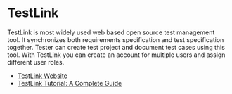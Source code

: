 # TestLink

TestLink is most widely used web based open source test management tool. It synchronizes both requirements specification and test specification together. Tester can create test project and document test cases using this tool. With TestLink you can create an account for multiple users and assign different user roles.

- [TestLink Website](https://testlink.org/)
- [TestLink Tutorial: A Complete Guide](https://www.guru99.com/testlink-tutorial-complete-guide.html)